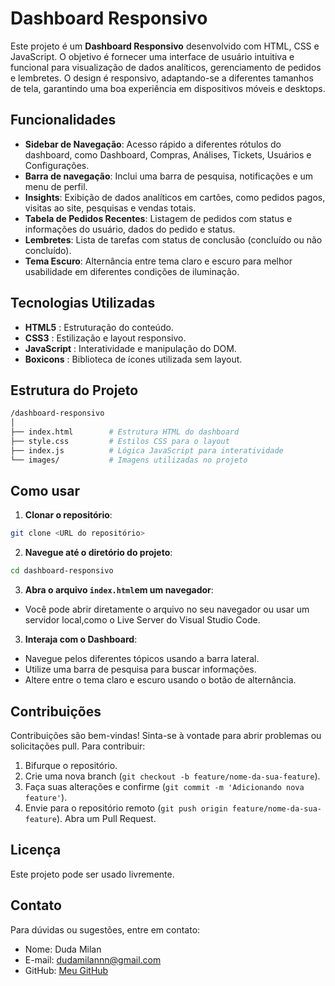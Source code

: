 # Dashboard Responsivo

Este projeto é um **Dashboard Responsivo** desenvolvido com HTML, CSS e JavaScript. O objetivo é fornecer uma interface de usuário intuitiva e funcional para visualização de dados analíticos, gerenciamento de pedidos e lembretes. O design é responsivo, adaptando-se a diferentes tamanhos de tela, garantindo uma boa experiência em dispositivos móveis e desktops.

## Funcionalidades

- **Sidebar de Navegação**: Acesso rápido a diferentes rótulos do dashboard, como Dashboard, Compras, Análises, Tickets, Usuários e Configurações.
- **Barra de navegação**: Inclui uma barra de pesquisa, notificações e um menu de perfil.
- **Insights**: Exibição de dados analíticos em cartões, como pedidos pagos, visitas ao site, pesquisas e vendas totais.
- **Tabela de Pedidos Recentes**: Listagem de pedidos com status e informações do usuário, dados do pedido e status.
-  **Lembretes**: Lista de tarefas com status de conclusão (concluído ou não concluído).
- **Tema Escuro**: Alternância entre tema claro e escuro para melhor usabilidade em diferentes condições de iluminação.

## Tecnologias Utilizadas

- **HTML5** : Estruturação do conteúdo.
- **CSS3** : Estilização e layout responsivo.
- **JavaScript** : Interatividade e manipulação do DOM.
- **Boxicons** : Biblioteca de ícones utilizada sem layout.

## Estrutura do Projeto

```bash
/dashboard-responsivo
│
├── index.html        # Estrutura HTML do dashboard
├── style.css         # Estilos CSS para o layout
├── index.js          # Lógica JavaScript para interatividade
└── images/           # Imagens utilizadas no projeto
```

## Como usar

1. **Clonar o repositório**:
```bash
git clone <URL do repositório>
```
2. **Navegue até o diretório do projeto**:
```bash
cd dashboard-responsivo
```

3. **Abra o arquivo `index.html`em um navegador**:

- Você pode abrir diretamente o arquivo no seu navegador ou usar um servidor local,como o Live Server do Visual Studio Code.

3. **Interaja com o Dashboard**:

- Navegue pelos diferentes tópicos usando a barra lateral.
- Utilize uma barra de pesquisa para buscar informações.
- Altere entre o tema claro e escuro usando o botão de alternância.

## Contribuições

Contribuições são bem-vindas! Sinta-se à vontade para abrir problemas ou solicitações pull. Para contribuir:

1. Bifurque o repositório.
2. Crie uma nova branch (`git checkout -b feature/nome-da-sua-feature`).
3. Faça suas alterações e confirme (`git commit -m 'Adicionando nova feature'`).
4. Envie para o repositório remoto (`git push origin feature/nome-da-sua-feature`).
Abra um Pull Request.

## Licença

Este projeto pode ser usado livremente.

## Contato

Para dúvidas ou sugestões, entre em contato:

- Nome: Duda Milan
- E-mail: dudamilannn@gmail.com
- GitHub: [Meu GitHub](https://github.com/dudamilannn)